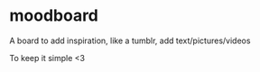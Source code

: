 # moodboard

A board to add inspiration, like a tumblr, add text/pictures/videos 

To keep it simple <3
